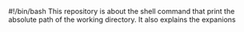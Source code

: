  #!/bin/bash
  This repository is about the shell command that print the absolute path of the working directory. It also explains the expanions

